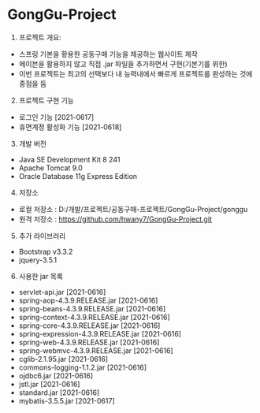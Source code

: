 # GongGu-Project

1. 프로젝트 개요:
- 스프링 기본을 황용한 공동구매 기능을 제공하는 웹사이트 제작
- 메이븐을 활용하지 않고 직접 .jar 파일을 추가하면서 구현(기본기를 위한)
- 이번 프로젝트는 최고의 선택보다 내 능력내에서 빠르게 프로젝트를 완성하는 것에 중점을 둠

2. 프로젝트 구현 기능
- 로그인 기능 [2021-0617]
- 휴면계정 활성화 기능 [2021-0618]

3. 개발 버전
- Java SE Development Kit 8 241
- Apache Tomcat 9.0
- Oracle Database 11g Express Edition

4. 저장소
- 로컬 저장소 : D:/개발/프로젝트/공동구매-프로젝트/GongGu-Project/gonggu
- 원격 저장소 : https://github.com/hwany7/GongGu-Project.git

5. 추가 라이브러리
- Bootstrap v3.3.2
- jquery-3.5.1

6. 사용한 jar 목록
- servlet-api.jar [2021-0616] 
- spring-aop-4.3.9.RELEASE.jar [2021-0616] 
- spring-beans-4.3.9.RELEASE.jar [2021-0616] 
- spring-context-4.3.9.RELEASE.jar [2021-0616]
- spring-core-4.3.9.RELEASE.jar [2021-0616]
- spring-expression-4.3.9.RELEASE.jar [2021-0616]
- spring-web-4.3.9.RELEASE.jar [2021-0616]
- spring-webmvc-4.3.9.RELEASE.jar [2021-0616]
- cglib-2.1.95.jar [2021-0616]
- commons-logging-1.1.2.jar [2021-0616] 
- ojdbc6.jar [2021-0616] 
- jstl.jar [2021-0616]
- standard.jar [2021-0616]
- mybatis-3.5.5.jar [2021-0617]